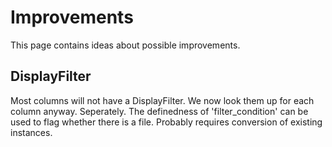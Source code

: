 # Improvements

This page contains ideas about possible improvements.

## DisplayFilter

Most columns will not have a DisplayFilter.  We now look them up for
each column anyway.  Seperately.  The definedness of 'filter\_condition'
can be used to flag whether there is a file. Probably requires conversion
of existing instances.
